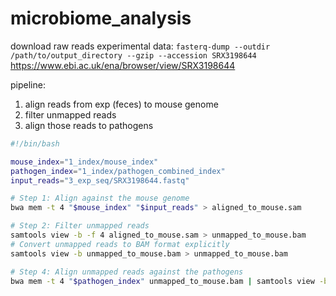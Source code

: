 # microbiome_analysis


download raw reads experimental data:
 `fasterq-dump --outdir /path/to/output_directory --gzip --accession SRX3198644 `
 https://www.ebi.ac.uk/ena/browser/view/SRX3198644

pipeline:
1. align reads from exp (feces) to mouse genome
2. filter unmapped reads
3. align those reads to pathogens

```bash                                                               
#!/bin/bash

mouse_index="1_index/mouse_index"
pathogen_index="1_index/pathogen_combined_index"
input_reads="3_exp_seq/SRX3198644.fastq"

# Step 1: Align against the mouse genome
bwa mem -t 4 "$mouse_index" "$input_reads" > aligned_to_mouse.sam

# Step 2: Filter unmapped reads
samtools view -b -f 4 aligned_to_mouse.sam > unmapped_to_mouse.bam
# Convert unmapped reads to BAM format explicitly
samtools view -b unmapped_to_mouse.bam > unmapped_to_mouse.bam

# Step 4: Align unmapped reads against the pathogens
bwa mem -t 4 "$pathogen_index" unmapped_to_mouse.bam | samtools view -b - > aligned_to_pathogen.bam
```

